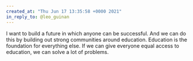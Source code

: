 ```yaml
---
created_at: "Thu Jun 17 13:35:58 +0000 2021"
in_reply_to: @leo_guinan
---
```


I want to build a future in which anyone can be successful. And we can do this by building out strong communities around education. Education is the foundation for everything else. If we can give everyone equal access to education, we can solve a lot of problems.